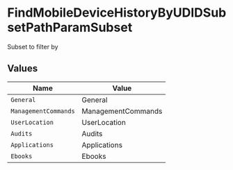 # FindMobileDeviceHistoryByUDIDSubsetPathParamSubset

Subset to filter by


## Values

| Name                 | Value                |
| -------------------- | -------------------- |
| `General`            | General              |
| `ManagementCommands` | ManagementCommands   |
| `UserLocation`       | UserLocation         |
| `Audits`             | Audits               |
| `Applications`       | Applications         |
| `Ebooks`             | Ebooks               |
